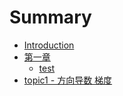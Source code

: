 # Summary

* [Introduction](README.md)
* [第一章 ](chapter1.md)
  * [test](chapter1/test.md)
* [topic1 - 方向导数 梯度](topic1-fang-xiang-dao-shu-ti-du.md)

